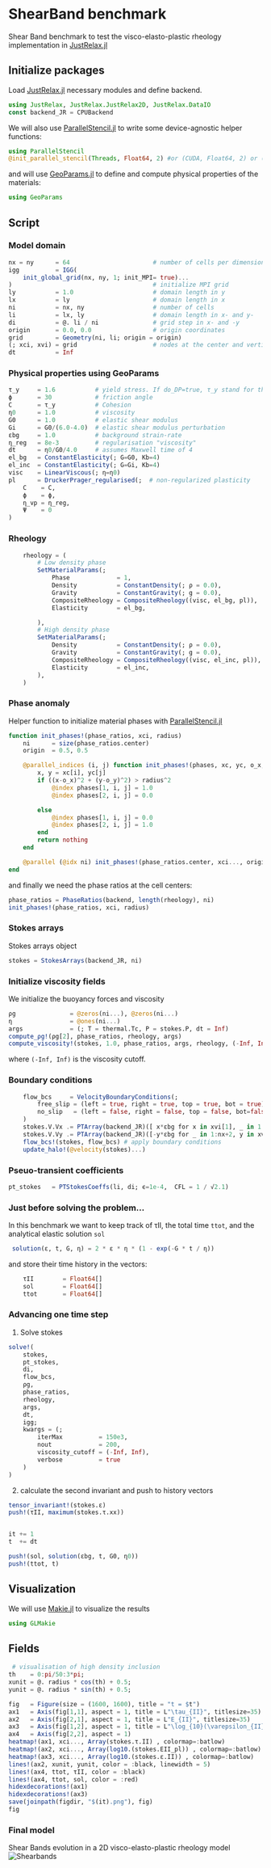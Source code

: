 # ShearBand benchmark

Shear Band benchmark to test the visco-elasto-plastic rheology implementation in [JustRelax.jl](https://github.com/PTsolvers/JustRelax.jl)

## Initialize packages

Load [JustRelax.jl](https://github.com/PTsolvers/JustRelax.jl) necessary modules and define backend.
```julia
using JustRelax, JustRelax.JustRelax2D, JustRelax.DataIO
const backend_JR = CPUBackend
```

We will also use [ParallelStencil.jl](https://github.com/omlins/ParallelStencil.jl) to write some device-agnostic helper functions:
```julia
using ParallelStencil
@init_parallel_stencil(Threads, Float64, 2) #or (CUDA, Float64, 2) or (AMDGPU, Float64, 2)
```
and will use [GeoParams.jl](https://github.com/JuliaGeodynamics/GeoParams.jl/tree/main) to define and compute physical properties of the materials:
```julia
using GeoParams
```

## Script

### Model domain
```julia
nx = ny      = 64                       # number of cells per dimension
igg          = IGG(
    init_global_grid(nx, ny, 1; init_MPI= true)...
)                                       # initialize MPI grid
ly           = 1.0                      # domain length in y
lx           = ly                       # domain length in x
ni           = nx, ny                   # number of cells
li           = lx, ly                   # domain length in x- and y-
di           = @. li / ni               # grid step in x- and -y
origin       = 0.0, 0.0                 # origin coordinates
grid         = Geometry(ni, li; origin = origin)
(; xci, xvi) = grid                     # nodes at the center and vertices of the cells
dt           = Inf
```

### Physical properties using GeoParams
```julia
τ_y     = 1.6           # yield stress. If do_DP=true, τ_y stand for the cohesion: c*cos(ϕ)
ϕ       = 30            # friction angle
C       = τ_y           # Cohesion
η0      = 1.0           # viscosity
G0      = 1.0           # elastic shear modulus
Gi      = G0/(6.0-4.0)  # elastic shear modulus perturbation
εbg     = 1.0           # background strain-rate
η_reg   = 8e-3          # regularisation "viscosity"
dt      = η0/G0/4.0     # assumes Maxwell time of 4
el_bg   = ConstantElasticity(; G=G0, Kb=4)
el_inc  = ConstantElasticity(; G=Gi, Kb=4)
visc    = LinearViscous(; η=η0)
pl      = DruckerPrager_regularised(;  # non-regularized plasticity
    C    = C,
    ϕ    = ϕ,
    η_vp = η_reg,
    Ψ    = 0
)
```
### Rheology
```julia
    rheology = (
        # Low density phase
        SetMaterialParams(;
            Phase             = 1,
            Density           = ConstantDensity(; ρ = 0.0),
            Gravity           = ConstantGravity(; g = 0.0),
            CompositeRheology = CompositeRheology((visc, el_bg, pl)),
            Elasticity        = el_bg,

        ),
        # High density phase
        SetMaterialParams(;
            Density           = ConstantDensity(; ρ = 0.0),
            Gravity           = ConstantGravity(; g = 0.0),
            CompositeRheology = CompositeRheology((visc, el_inc, pl)),
            Elasticity        = el_inc,
        ),
    )
```

### Phase anomaly
Helper function to initialize material phases with [ParallelStencil.jl](https://github.com/omlins/ParallelStencil.jl)
```julia
function init_phases!(phase_ratios, xci, radius)
    ni      = size(phase_ratios.center)
    origin  = 0.5, 0.5

    @parallel_indices (i, j) function init_phases!(phases, xc, yc, o_x, o_y, radius)
        x, y = xc[i], yc[j]
        if ((x-o_x)^2 + (y-o_y)^2) > radius^2
            @index phases[1, i, j] = 1.0
            @index phases[2, i, j] = 0.0

        else
            @index phases[1, i, j] = 0.0
            @index phases[2, i, j] = 1.0
        end
        return nothing
    end

    @parallel (@idx ni) init_phases!(phase_ratios.center, xci..., origin..., radius)
end

```

and finally we need the phase ratios at the cell centers:
```julia
phase_ratios = PhaseRatios(backend, length(rheology), ni)
init_phases!(phase_ratios, xci, radius)
```

### Stokes arrays

Stokes arrays object
```julia
stokes = StokesArrays(backend_JR, ni)
```

### Initialize viscosity fields

We initialize the buoyancy forces and viscosity
```julia
ρg               = @zeros(ni...), @zeros(ni...)
η                = @ones(ni...)
args             = (; T = thermal.Tc, P = stokes.P, dt = Inf)
compute_ρg!(ρg[2], phase_ratios, rheology, args)
compute_viscosity!(stokes, 1.0, phase_ratios, args, rheology, (-Inf, Inf))
```
where `(-Inf, Inf)` is the viscosity cutoff.

### Boundary conditions
```julia
    flow_bcs     = VelocityBoundaryConditions(;
        free_slip = (left = true, right = true, top = true, bot = true),
        no_slip   = (left = false, right = false, top = false, bot=false),
    )
    stokes.V.Vx .= PTArray(backend_JR)([ x*εbg for x in xvi[1], _ in 1:ny+2])
    stokes.V.Vy .= PTArray(backend_JR)([-y*εbg for _ in 1:nx+2, y in xvi[2]])
    flow_bcs!(stokes, flow_bcs) # apply boundary conditions
    update_halo!(@velocity(stokes)...)

```

### Pseuo-transient coefficients
```julia
pt_stokes   = PTStokesCoeffs(li, di; ϵ=1e-4,  CFL = 1 / √2.1)
```

### Just before solving the problem...
In this benchmark we want to keep track of τII, the total time `ttot`, and the analytical elastic solution `sol`
```julia
 solution(ε, t, G, η) = 2 * ε * η * (1 - exp(-G * t / η))
```
and store their time history in the vectors:
```julia
    τII        = Float64[]
    sol        = Float64[]
    ttot       = Float64[]
```

### Advancing one time step

1. Solve stokes
```julia
solve!(
    stokes,
    pt_stokes,
    di,
    flow_bcs,
    ρg,
    phase_ratios,
    rheology,
    args,
    dt,
    igg;
    kwargs = (;
        iterMax          = 150e3,
        nout             = 200,
        viscosity_cutoff = (-Inf, Inf),
        verbose          = true
    )
)
```
2. calculate the second invariant and push to history vectors
```julia
tensor_invariant!(stokes.ε)
push!(τII, maximum(stokes.τ.xx))


it += 1
t  += dt

push!(sol, solution(εbg, t, G0, η0))
push!(ttot, t)
```
## Visualization
We will use [Makie.jl](https://github.com/MakieOrg/Makie.jl) to visualize the results
```julia
using GLMakie
```

## Fields
```julia
 # visualisation of high density inclusion
th    = 0:pi/50:3*pi;
xunit = @. radius * cos(th) + 0.5;
yunit = @. radius * sin(th) + 0.5;

fig   = Figure(size = (1600, 1600), title = "t = $t")
ax1   = Axis(fig[1,1], aspect = 1, title = L"\tau_{II}", titlesize=35)
ax2   = Axis(fig[2,1], aspect = 1, title = L"E_{II}", titlesize=35)
ax3   = Axis(fig[1,2], aspect = 1, title = L"\log_{10}(\varepsilon_{II})", titlesize=35)
ax4   = Axis(fig[2,2], aspect = 1)
heatmap!(ax1, xci..., Array(stokes.τ.II) , colormap=:batlow)
heatmap!(ax2, xci..., Array(log10.(stokes.EII_pl)) , colormap=:batlow)
heatmap!(ax3, xci..., Array(log10.(stokes.ε.II)) , colormap=:batlow)
lines!(ax2, xunit, yunit, color = :black, linewidth = 5)
lines!(ax4, ttot, τII, color = :black)
lines!(ax4, ttot, sol, color = :red)
hidexdecorations!(ax1)
hidexdecorations!(ax3)
save(joinpath(figdir, "$(it).png"), fig)
fig
```

### Final model
Shear Bands evolution in a 2D visco-elasto-plastic rheology model
![Shearbands](../assets/movies/DP_nx2058_2D.gif)
